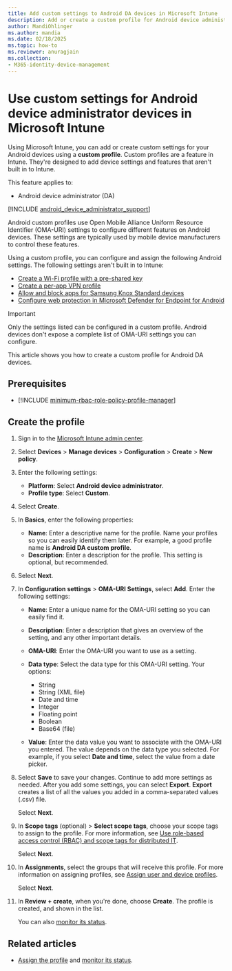 ```yaml
---
title: Add custom settings to Android DA devices in Microsoft Intune
description: Add or create a custom profile for Android device administrator (DA) devices in Microsoft Intune. Create a WiFi profile with a preshared key, create a per-app VPN profile, or allow/block apps for Samsung Knox Standard devices.
author: MandiOhlinger
ms.author: mandia
ms.date: 02/18/2025
ms.topic: how-to
ms.reviewer: anuragjain
ms.collection:
- M365-identity-device-management
---
```


# Use custom settings for Android device administrator devices in Microsoft Intune

Using Microsoft Intune, you can add or create custom settings for your Android devices using a **custom profile**. Custom profiles are a feature in Intune. They're designed to add device settings and features that aren't built in to Intune.

This feature applies to:

- Android device administrator (DA)

[!INCLUDE [android_device_administrator_support](../includes/android-device-administrator-support.md)]

Android custom profiles use Open Mobile Alliance Uniform Resource Identifier (OMA-URI) settings to configure different features on Android devices. These settings are typically used by mobile device manufacturers to control these features.

Using a custom profile, you can configure and assign the following Android settings. The following settings aren't built in to Intune:

- [Create a Wi-Fi profile with a pre-shared key](/mem/intune-service/configuration/wi-fi-profile-shared-key)
- [Create a per-app VPN profile](/mem/intune-service/configuration/android-pulse-secure-per-app-vpn)
- [Allow and block apps for Samsung Knox Standard devices](/mem/intune-service/configuration/samsung-knox-apps-allow-block)
- [Configure web protection in Microsoft Defender for Endpoint for Android](../protect/microsoft-defender-configure-android.md)

> [!IMPORTANT]
> Only the settings listed can be configured in a custom profile. Android devices don't expose a complete list of OMA-URI settings you can configure.<!-- 10948264 -->

This article shows you how to create a custom profile for Android DA devices.

## Prerequisites

- [!INCLUDE [minimum-rbac-role-policy-profile-manager](../includes/minimum-rbac-role-policy-profile-manager.md)]

## Create the profile

1. Sign in to the [Microsoft Intune admin center](https://go.microsoft.com/fwlink/?linkid=2109431).
2. Select **Devices** > **Manage devices** > **Configuration** > **Create** > **New policy**.
3. Enter the following settings:

    - **Platform**: Select **Android device administrator**.
    - **Profile type**: Select **Custom**.

4. Select **Create**.
5. In **Basics**, enter the following properties:

    - **Name**: Enter a descriptive name for the profile. Name your profiles so you can easily identify them later. For example, a good profile name is **Android DA custom profile**.
    - **Description**: Enter a description for the profile. This setting is optional, but recommended.

6. Select **Next**.
7. In **Configuration settings** > **OMA-URI Settings**, select **Add**. Enter the following settings:

    - **Name**: Enter a unique name for the OMA-URI setting so you can easily find it.
    - **Description**: Enter a description that gives an overview of the setting, and any other important details.
    - **OMA-URI**: Enter the OMA-URI you want to use as a setting.
    - **Data type**: Select the data type for this OMA-URI setting. Your options:

      - String
      - String (XML file)
      - Date and time
      - Integer
      - Floating point
      - Boolean
      - Base64 (file)

    - **Value**: Enter the data value you want to associate with the OMA-URI you entered. The value depends on the data type you selected. For example, if you select **Date and time**, select the value from a date picker.

8. Select **Save** to save your changes. Continue to add more settings as needed. After you add some settings, you can select **Export**. **Export** creates a list of all the values you added in a comma-separated values (.csv) file.

    Select **Next**.

9. In **Scope tags** (optional) > **Select scope tags**, choose your scope tags to assign to the profile. For more information, see [Use role-based access control (RBAC) and scope tags for distributed IT](../fundamentals/scope-tags.md).

    Select **Next**.

10. In **Assignments**, select the groups that will receive this profile. For more information on assigning profiles, see [Assign user and device profiles](device-profile-assign.md).

    Select **Next**.

11. In **Review + create**, when you're done, choose **Create**. The profile is created, and shown in the list.

    You can also [monitor its status](device-profile-monitor.md).

## Related articles

- [Assign the profile](device-profile-assign.md) and [monitor its status](device-profile-monitor.md).
